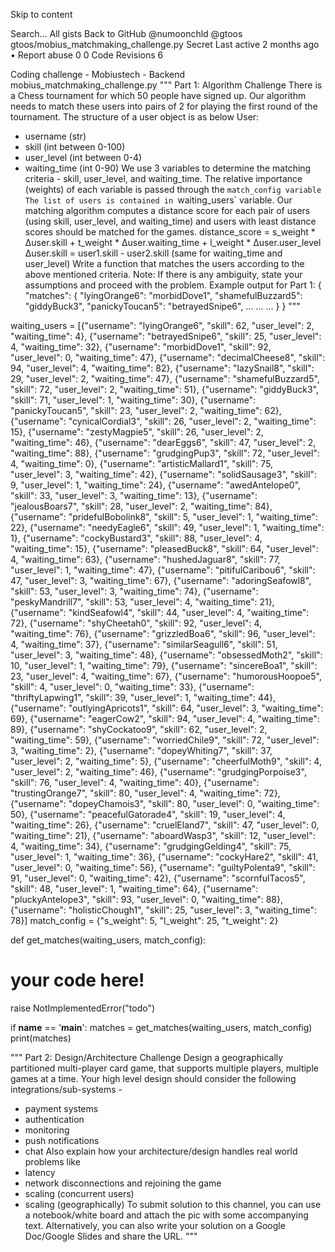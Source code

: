 Skip to content
 
Search…
All gists
Back to GitHub
@numoonchld 
@gtoos
gtoos/mobius_matchmaking_challenge.py Secret
Last active 2 months ago • Report abuse
0
0
 Code
 Revisions 6
<script src="https://gist.github.com/gtoos/0ada7869b371598a944a4093e59d3cc4.js"></script>
Coding challenge - Mobiustech - Backend
mobius_matchmaking_challenge.py
"""
Part 1: Algorithm Challenge
There is a Chess tournament for which 50 people have signed up. 
Our algorithm needs to match these users into pairs of 2 for playing the first round of the tournament.
The structure of a user object is as below
User:
- username (str)
- skill (int between 0-100)
- user_level (int between 0-4)
- waiting_time (int 0-90)
We use 3 variables to determine the matching criteria - skill, user_level, and waiting_time.
The relative importance (weights) of each variable is passed through the `match_config variable
The list of users is contained in `waiting_users` variable.
Our matching algorithm computes a distance score for each pair of users (using skill, user_level, and waiting_time) 
and users with least distance scores should be matched for the games.
distance_score = s_weight * Δuser.skill + t_weight * Δuser.waiting_time + l_weight * Δuser.user_level
Δuser.skill = user1.skill - user2.skill (same for waiting_time and user_level)
Write a function that matches the users according to the above mentioned criteria. 
Note: If there is any ambiguity, state your assumptions and proceed with the problem.
Example output for Part 1: 
{
    "matches": {
        "lyingOrange6": "morbidDove1",
        "shamefulBuzzard5": "giddyBuck3",
        "panickyToucan5": "betrayedSnipe6",
        ...
        ...
        ...
    }
}
"""

waiting_users = [{"username": "lyingOrange6", "skill": 62, "user_level": 2, "waiting_time": 4}, {"username": "betrayedSnipe6", "skill": 25, "user_level": 4, "waiting_time": 32}, {"username": "morbidDove1", "skill": 92, "user_level": 0, "waiting_time": 47}, {"username": "decimalCheese8", "skill": 94, "user_level": 4, "waiting_time": 82}, {"username": "lazySnail8", "skill": 29, "user_level": 2, "waiting_time": 47}, {"username": "shamefulBuzzard5", "skill": 72, "user_level": 2, "waiting_time": 51}, {"username": "giddyBuck3", "skill": 71, "user_level": 1, "waiting_time": 30}, {"username": "panickyToucan5", "skill": 23, "user_level": 2, "waiting_time": 62}, {"username": "cynicalCordial3", "skill": 26, "user_level": 2, "waiting_time": 15}, {"username": "zestyMagpie5", "skill": 26, "user_level": 2, "waiting_time": 46}, {"username": "dearEggs6", "skill": 47, "user_level": 2, "waiting_time": 88}, {"username": "grudgingPup3", "skill": 72, "user_level": 4, "waiting_time": 0}, {"username": "artisticMallard1", "skill": 75, "user_level": 3, "waiting_time": 42}, {"username": "solidSausage3", "skill": 9, "user_level": 1, "waiting_time": 24}, {"username": "awedAntelope0", "skill": 33, "user_level": 3, "waiting_time": 13}, {"username": "jealousBoars7", "skill": 28, "user_level": 2, "waiting_time": 84}, {"username": "pridefulBobolink8", "skill": 5, "user_level": 1, "waiting_time": 22}, {"username": "needyEagle6", "skill": 49, "user_level": 1, "waiting_time": 1}, {"username": "cockyBustard3", "skill": 88, "user_level": 4, "waiting_time": 15}, {"username": "pleasedBuck8", "skill": 64, "user_level": 4, "waiting_time": 63}, {"username": "hushedJaguar8", "skill": 77, "user_level": 1, "waiting_time": 47}, {"username": "pitifulCaribou6", "skill": 47, "user_level": 3, "waiting_time": 67}, {"username": "adoringSeafowl8", "skill": 53, "user_level": 3, "waiting_time": 74}, {"username": "peskyMandrill7", "skill": 53, "user_level": 4, "waiting_time": 21}, {"username": "kindSeafowl4", "skill": 44, "user_level": 4, "waiting_time": 72}, {"username": "shyCheetah0", "skill": 92, "user_level": 4, "waiting_time": 76}, {"username": "grizzledBoa6", "skill": 96, "user_level": 4, "waiting_time": 37}, {"username": "similarSeagull6", "skill": 51, "user_level": 3, "waiting_time": 48}, {"username": "obsessedMoth2", "skill": 10, "user_level": 1, "waiting_time": 79}, {"username": "sincereBoa1", "skill": 23, "user_level": 4, "waiting_time": 67}, {"username": "humorousHoopoe5", "skill": 4, "user_level": 0, "waiting_time": 33}, {"username": "thriftyLapwing1", "skill": 39, "user_level": 1, "waiting_time": 44}, {"username": "outlyingApricots1", "skill": 64, "user_level": 3, "waiting_time": 69}, {"username": "eagerCow2", "skill": 94, "user_level": 4, "waiting_time": 89}, {"username": "shyCockatoo9", "skill": 62, "user_level": 2, "waiting_time": 59}, {"username": "worriedChile9", "skill": 72, "user_level": 3, "waiting_time": 2}, {"username": "dopeyWhiting7", "skill": 37, "user_level": 2, "waiting_time": 5}, {"username": "cheerfulMoth9", "skill": 4, "user_level": 2, "waiting_time": 46}, {"username": "grudgingPorpoise3", "skill": 76, "user_level": 4, "waiting_time": 40}, {"username": "trustingOrange7", "skill": 80, "user_level": 4, "waiting_time": 72}, {"username": "dopeyChamois3", "skill": 80, "user_level": 0, "waiting_time": 50}, {"username": "peacefulGatorade4", "skill": 19, "user_level": 4, "waiting_time": 26}, {"username": "cruelEland7", "skill": 47, "user_level": 0, "waiting_time": 21}, {"username": "aboardWasp3", "skill": 12, "user_level": 4, "waiting_time": 34}, {"username": "grudgingGelding4", "skill": 75, "user_level": 1, "waiting_time": 36}, {"username": "cockyHare2", "skill": 41, "user_level": 0, "waiting_time": 56}, {"username": "guiltyPolenta9", "skill": 91, "user_level": 0, "waiting_time": 42}, {"username": "scornfulTacos5", "skill": 48, "user_level": 1, "waiting_time": 64}, {"username": "pluckyAntelope3", "skill": 93, "user_level": 0, "waiting_time": 88}, {"username": "holisticChough1", "skill": 25, "user_level": 3, "waiting_time": 78}]
match_config = {"s_weight": 5, "l_weight": 25, "t_weight": 2}


def get_matches(waiting_users, match_config):
  # your code here! 
  raise NotImplementedError("todo")

if __name__ == '__main__':
  matches = get_matches(waiting_users, match_config)
  print(matches)
    
"""
Part 2: Design/Architecture Challenge
Design a geographically partitioned multi-player card game, that supports multiple players, multiple games at a time.
Your high level design should consider the following integrations/sub-systems - 
- payment systems 
- authentication
- monitoring
- push notifications 
- chat
Also explain how your architecture/design handles real world problems like 
- latency
- network disconnections and rejoining the game
- scaling (concurrent users)
- scaling (geographically)
To submit solution to this channel, you can use a notebook/white board and 
attach the pic with some accompanying text. Alternatively, you can also write your 
solution on a Google Doc/Google Slides and share the URL.
"""
